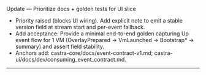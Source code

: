 Update — Prioritize docs + golden tests for UI slice

- Priority raised (blocks UI wiring). Add explicit note to emit a stable version field at stream start and per-event fallback.
- Add acceptance: Provide a minimal end-to-end golden capturing Up event flow for 1 VM (OverlayPrepared → VmLaunched → Bootstrap* → summary) and assert field stability.
- Anchors add: castra-core/docs/event-contract-v1.md; castra-ui/docs/dev/consuming_event_contract.md.


---

